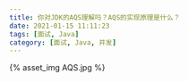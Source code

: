 ```yaml
---
title: 你对JDK的AQS理解吗？AQS的实现原理是什么？
date: 2021-01-15 11:11:23
tags: [面试, Java]
category: [面试, Java, 并发]
---
```


{% asset_img AQS.jpg %}
